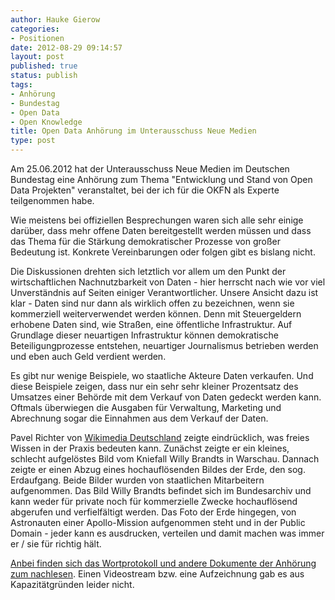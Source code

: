 ```yaml
---
author: Hauke Gierow
categories:
- Positionen
date: 2012-08-29 09:14:57
layout: post
published: true
status: publish
tags:
- Anhörung
- Bundestag
- Open Data
- Open Knowledge
title: Open Data Anhörung im Unterausschuss Neue Medien
type: post
---
```


Am 25.06.2012 hat der Unterausschuss Neue Medien im Deutschen Bundestag eine Anhörung zum Thema "Entwicklung und Stand von Open Data Projekten" veranstaltet, bei der ich für die OKFN als Experte teilgenommen habe.

Wie meistens bei offiziellen Besprechungen waren sich alle sehr einige darüber, dass mehr offene Daten bereitgestellt werden müssen und dass das Thema für die Stärkung demokratischer Prozesse von großer Bedeutung ist. Konkrete Vereinbarungen oder folgen gibt es bislang nicht.

Die Diskussionen drehten sich letztlich vor allem um den Punkt der wirtschaftlichen Nachnutzbarkeit von Daten - hier herrscht nach wie vor viel Unverständnis auf Seiten einiger Verantwortlicher. Unsere Ansicht dazu ist klar - Daten sind nur dann als wirklich offen zu bezeichnen, wenn sie kommerziell weiterverwendet werden können. Denn mit Steuergeldern erhobene Daten sind, wie Straßen, eine öffentliche Infrastruktur. Auf Grundlage dieser neuartigen Infrastruktur können demokratische Beteiligungprozesse entstehen, neuartiger Journalismus betrieben werden und eben auch Geld verdient werden.

Es gibt nur wenige Beispiele, wo staatliche Akteure Daten verkaufen. Und diese Beispiele zeigen, dass nur ein sehr sehr kleiner Prozentsatz des Umsatzes einer Behörde mit dem Verkauf von Daten gedeckt werden kann. Oftmals überwiegen die Ausgaben für Verwaltung, Marketing und Abrechnung sogar die Einnahmen aus dem Verkauf der Daten.

Pavel Richter von [Wikimedia Deutschland](http://wikimedia.de) zeigte eindrücklich, was freies Wissen in der Praxis bedeuten kann. Zunächst zeigte er ein kleines, schlecht aufgelöstes Bild vom Kniefall Willy Brandts in Warschau. Dannach zeigte er einen Abzug eines hochauflösenden Bildes der Erde, den sog. Erdaufgang. Beide Bilder wurden von staatlichen Mitarbeitern aufgenommen. Das Bild Willy Brandts befindet sich im Bundesarchiv und kann weder für private noch für kommerzielle Zwecke hochauflösend abgerufen und verfielfältigt werden. Das Foto der Erde hingegen, von Astronauten einer Apollo-Mission aufgenommen steht und in der Public Domain - jeder kann es ausdrucken, verteilen und damit machen was immer er / sie für richtig hält.

[Anbei finden sich das Wortprotokoll und andere Dokumente der Anhörung zum nachlesen](http://www.bundestag.de/bundestag/ausschuesse17/a22/a22_neue_medien/oeffentliche_Sitzungen/open_data/index.html). Einen Videostream bzw. eine Aufzeichnung gab es aus Kapazitätgründen leider nicht.
